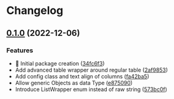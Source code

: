 # Changelog

## [0.1.0](https://github.com/jksevend/advanced_table/compare/advanced_table-v0.0.1...advanced_table-v0.1.0) (2022-12-06)


### Features

* :tada: Initial package creation ([34fc6f3](https://github.com/jksevend/advanced_table/commit/34fc6f30a2dced0e9d72f66b9a21789dad6cd64a))
* Add advanced table wrapper around regular table ([2af9853](https://github.com/jksevend/advanced_table/commit/2af985357c8916dfa574326cb3a70c4eeb61951c))
* Add config class and text align of columns ([fa42ba5](https://github.com/jksevend/advanced_table/commit/fa42ba56e05f93f19c4598ec7f26cb49dc7d7535))
* Allow generic Objects as data Type ([e875090](https://github.com/jksevend/advanced_table/commit/e87509093fdb3900cb895366a4b377b912d9aaa0))
* Introduce ListWrapper enum instead of raw string ([573bc0f](https://github.com/jksevend/advanced_table/commit/573bc0f12a02557963e17a47f6f9be5bc484539a))
